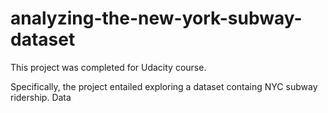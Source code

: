 # analyzing-the-new-york-subway-dataset

This project was completed for Udacity course.

Specifically, the project entailed exploring a dataset containg NYC subway ridership. Data 
